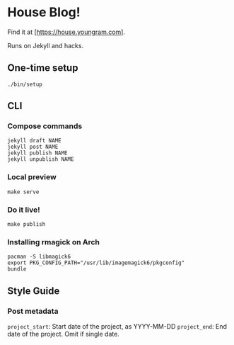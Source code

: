 # House Blog! #

Find it at [https://house.youngram.com].

Runs on Jekyll and hacks.

## One-time setup ##

```
./bin/setup
```

## CLI ##

### Compose commands ###

    jekyll draft NAME
    jekyll post NAME
    jekyll publish NAME
    jekyll unpublish NAME

### Local preview ###

    make serve

### Do it live! ###

    make publish

### Installing rmagick on Arch ###

    pacman -S libmagick6
    export PKG_CONFIG_PATH="/usr/lib/imagemagick6/pkgconfig"
    bundle

## Style Guide ##

### Post metadata ###

`project_start`: Start date of the project, as YYYY-MM-DD
`project_end`: End date of the project. Omit if single date.
